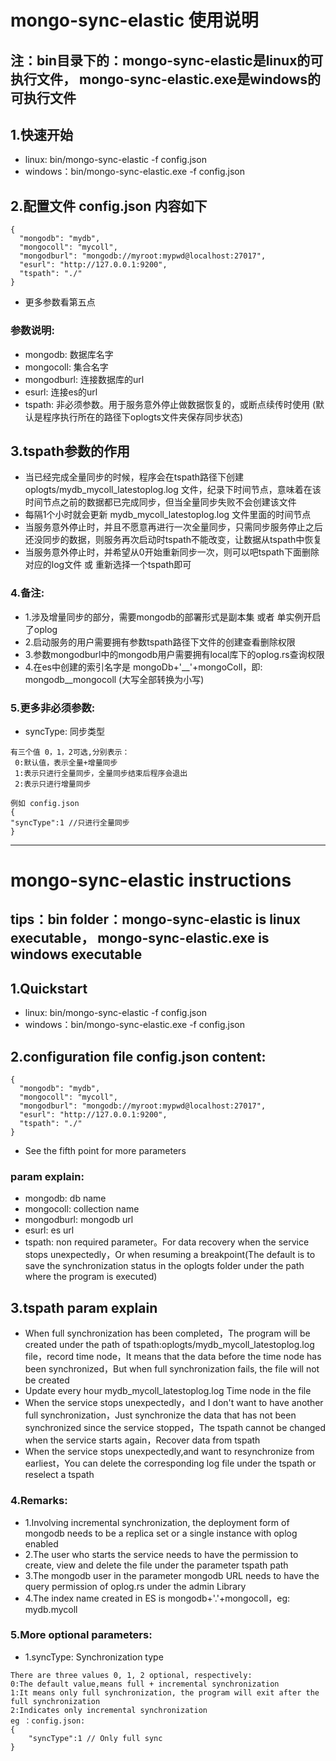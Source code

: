 # mongo-sync-elastic 使用说明
## 注：bin目录下的：mongo-sync-elastic是linux的可执行文件， mongo-sync-elastic.exe是windows的可执行文件

## 1.快速开始
* linux: bin/mongo-sync-elastic -f config.json
* windows：bin/mongo-sync-elastic.exe -f config.json

## 2.配置文件 config.json 内容如下
```
{
  "mongodb": "mydb",
  "mongocoll": "mycoll",
  "mongodburl": "mongodb://myroot:mypwd@localhost:27017",
  "esurl": "http://127.0.0.1:9200",
  "tspath": "./"
}
```
* 更多参数看第五点

### 参数说明:
* mongodb: 数据库名字
* mongocoll: 集合名字
* mongodburl: 连接数据库的url
* esurl: 连接es的url
* tspath: 非必须参数。用于服务意外停止做数据恢复的，或断点续传时使用 (默认是程序执行所在的路径下oplogts文件夹保存同步状态)

## 3.tspath参数的作用
* 当已经完成全量同步的时候，程序会在tspath路径下创建 oplogts/mydb_mycoll_latestoplog.log 文件，纪录下时间节点，意味着在该时间节点之前的数据都已完成同步，但当全量同步失败不会创建该文件
* 每隔1个小时就会更新 mydb_mycoll_latestoplog.log 文件里面的时间节点
* 当服务意外停止时，并且不愿意再进行一次全量同步，只需同步服务停止之后还没同步的数据，则服务再次启动时tspath不能改变，让数据从tspath中恢复
* 当服务意外停止时，并希望从0开始重新同步一次，则可以吧tspath下面删除对应的log文件 或 重新选择一个tspath即可


### 4.备注:
* 1.涉及增量同步的部分，需要mongodb的部署形式是副本集 或者 单实例开启了oplog
* 2.启动服务的用户需要拥有参数tspath路径下文件的创建查看删除权限
* 3.参数mongodburl中的mongodb用户需要拥有local库下的oplog.rs查询权限
* 4.在es中创建的索引名字是 mongoDb+'__'+mongoColl，即: mongodb__mongocoll (大写全部转换为小写)


### 5.更多非必须参数:
* syncType: 同步类型
```
有三个值 0，1，2可选,分别表示：
 0:默认值，表示全量+增量同步
 1:表示只进行全量同步，全量同步结束后程序会退出
 2:表示只进行增量同步   

例如 config.json 
{
"syncType":1 //只进行全量同步
}

```

****

# mongo-sync-elastic instructions
## tips：bin folder：mongo-sync-elastic is linux executable， mongo-sync-elastic.exe is windows executable

## 1.Quickstart
* linux: bin/mongo-sync-elastic -f config.json
* windows：bin/mongo-sync-elastic.exe -f config.json

## 2.configuration file config.json content:
```
{
  "mongodb": "mydb",
  "mongocoll": "mycoll",
  "mongodburl": "mongodb://myroot:mypwd@localhost:27017",
  "esurl": "http://127.0.0.1:9200",
  "tspath": "./"
}
```
* See the fifth point for more parameters

### param explain:
* mongodb: db name
* mongocoll: collection name
* mongodburl: mongodb url
* esurl: es url
* tspath: non required parameter。For data recovery when the service stops unexpectedly，Or when resuming a breakpoint(The default is to save the synchronization status in the oplogts folder under the path where the program is executed)

## 3.tspath param explain
* When full synchronization has been completed，The program will be created under the path of tspath:oplogts/mydb_mycoll_latestoplog.log file，record time node，It means that the data before the time node has been synchronized，But when full synchronization fails, the file will not be created
* Update every hour mydb_mycoll_latestoplog.log Time node in the file
* When the service stops unexpectedly，and I don't want to have another full synchronization，Just synchronize the data that has not been synchronized since the service stopped，The tspath cannot be changed when the service starts again，Recover data from tspath
* When the service stops unexpectedly,and want to resynchronize from earliest，You can delete the corresponding log file under the tspath or reselect a tspath


### 4.Remarks:
* 1.Involving incremental synchronization, the deployment form of mongodb needs to be a replica set or a single instance with oplog enabled
* 2.The user who starts the service needs to have the permission to create, view and delete the file under the parameter tspath path
* 3.The mongodb user in the parameter mongodb URL needs to have the query permission of oplog.rs under the admin Library
* 4.The index name created in ES is mongodb+'.'+mongocoll，eg: mydb.mycoll

### 5.More optional parameters:
* 1.syncType: Synchronization type
```
There are three values 0, 1, 2 optional, respectively:
0:The default value,means full + incremental synchronization
1:It means only full synchronization, the program will exit after the full synchronization
2:Indicates only incremental synchronization
eg ：config.json:
{
    "syncType":1 // Only full sync
}
```


